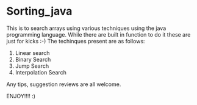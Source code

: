# Sorting_java
This is to search arrays using various techniques using the java programming language. While there are built in function to do  it these are just for kicks :-)
The techinques present are as follows:
1) Linear search
2) Binary Search
3) Jump Search
4) Interpolation Search

Any tips, suggestion reviews are all welcome.

ENJOY!!!!
:)
